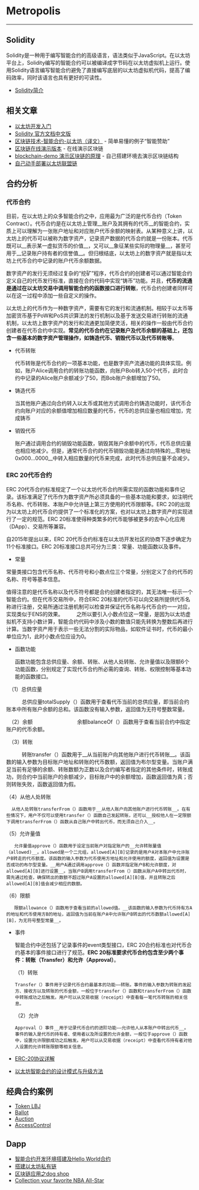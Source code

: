 # Metropolis


-----------------------

## Solidity

Solidity是一种用于编写智能合约的高级语言，语法类似于JavaScript。在以太坊平台上，Solidity编写的智能合约可以被编译成字节码在以太坊虚拟机上运行。使用Solidity语言编写智能合约避免了直接编写底层的以太坊虚拟机代码，提高了编码效率，同时该语言也具有更好的可读性。

* [Solidity简介](https://github.com/xianfeng92/Love-Ethereum/blob/master/notes/Solidity.md)


## 相关文章

* [以太坊开发入门](http://me.tryblockchain.org/getting-up-to-speed-on-ethereum.html)
* [Solidity 官方文档中文版](http://wiki.jikexueyuan.com/project/solidity-zh/)
* [区块链技术-智能合约-以太坊（译文）](http://ethfans.org/posts/block-chain-technology-smart-contracts-and-ethereum) - 简单易懂的例子“智能赞助”
* [区块链在线演示版本](https://blockchaindemo.io/) - 在线演示区块链
* [blockchain-demo 演示区块链的原理](https://github.com/xianfeng92/blockchain-demo) - 自己搭建环境去演示区块链结构
* [自己动手部署以太坊联盟链](https://github.com/xianfeng92/Love-Ethereum/blob/master/notes/%E8%87%AA%E5%B7%B1%E5%8A%A8%E6%89%8B%E9%83%A8%E7%BD%B2%E4%BB%A5%E5%A4%AA%E5%9D%8A%E8%81%94%E7%9B%9F%E9%93%BE.md)


## 合约分析

### 代币合约

目前，在以太坊上的众多智能合约之中，应用最为广泛的是代币合约（Token Contract）。代币合约是在以太坊上管理__账户及其拥有的代币__的智能合约，实质上可以理解为一张账户地址和对应账户代币余额的映射表。从某种意义上讲，以太坊上的代币可以被称为数字资产，记录资产数据的代币合约就是一份账本。代币既可以__表示某一虚拟货币的价值__，又可以__象征某些实际的物理量__，甚至可用于__记录账户持有者的信誉值__。但归根结底，以太坊上的数字资产就是指以太坊上代币合约中记录的账户代币余额数据。

数字资产的发行无须经过复杂的“挖矿”程序，代币合约的创建者可以通过智能合约定义自己的代币发行标准，直接在合约代码中实现“铸币”功能。并且，__代币的流通是通过在以太坊交易中调用智能合约的函数接口进行转账__，代币合约创建者同样可以在这一过程中添加一些自定义的操作。

以太坊上的代币作为一种数字资产，需要有它的发行和流通机制。相较于以太币等加密货币基于PoW和PoS共识算法的发行机制以及基于发送交易进行转账的流通机制，以太坊上数字资产的发行和流通更加简便灵活，相关的操作一般由代币合约创建者在代币合约中实现。__常见的代币合约在记录账户及代币余额的基础上，还包含一些基本的数字资产管理操作，如铸造代币、销毁代币以及代币转账等__。


* 代币转账

  代币转账是代币合约的一项基本功能，也是数字资产流通功能的具体实现。例如，账户Alice调用合约的转账功能函数，向账户Bob转入50个代币，此时合约中记录的Alice账户余额减少了50，而Bob账户余额增加了50。

* 铸造代币

  当其他账户通过向合约转入以太币或其他方式调用合约铸造功能时，该代币合约向账户对应的余额值增加相应数量的代币，代币的总供应量也相应增加，完成铸币

* 销毁代币

  账户通过调用合约的销毁功能函数，销毁其账户余额中的代币，代币总供应量也相应地减少。但是，通常代币合约的代币销毁功能是通过向特殊的__零地址0x000...0000__中转入相应数量的代币来完成，此时代币总供应量不会减少。


### ERC 20代币合约

ERC 20代币合约标准规定了一个以太坊代币合约所需实现的函数功能和事件记录。该标准满足了代币作为数字资产所必须具备的一些基本功能和要求，如注明代币名称、代币转账、本账户中允许链上第三方使用的代币限额等。ERC 20的出现为以太坊上的代币合约提供了一个标准化的方案，也对以太坊上数字资产的实现进行了一定的规范。ERC 20标准使得种类繁多的代币能够被更多的去中心化应用（DApp）、交易所等兼容。

自2015年提出以来，ERC 20代币合约标准在以太坊开发社区的协商下逐步确定为11个标准接口。ERC 20标准接口总共可分为三类：常量、功能函数以及事件。


* 常量

 常量类接口包含代币名称、代币符号和小数点位三个常量，分别定义了合约代币的名称、符号等基本信息。

 值得注意的是代币名称以及代币符号都是合约创建者指定的，其无法唯一标示一个智能合约。但在代币交易所中，符合ERC 20标准的代币可以向交易所提供代币名称进行注册，交易所通过注册机制可以检查并保证代币名称与代币合约一一对应，实现类似于ENS的效果。
　
　之所以要引入小数点位这一常量，是因为以太坊虚拟机不支持小数计算，智能合约代码中涉及小数的数值只能先转换为整数后再进行计算。当数字资产用于表示一些无法分割的实际物品，如软件证书时，代币的最小单位应为1，此时小数点位应设为0。


* 函数功能

  函数功能包含总供应量、余额、转账、从他人处转账、允许量值以及限额6个功能函数，分别规定了实现代币合约所必需的查询、转账、权限控制等基本功能的函数接口。

　（1）总供应量

　　　总供应量totalSupply（）函数用于查看代币当前的总供应量，即当前合约账本中所有账户余额的总和。该函数没有输入参数，返回值为无符号整数常量。


　（2）余额
　　　　　
　　　余额balanceOf（）函数用于查看当前合约中指定账户的代币余额。

　（3）转账

　　　转账transfer（）函数用于__从当前账户向其他账户进行代币转账__。该函数的输入参数为目标账户地址和转账的代币数额，返回值为布尔型变量。当账户满足当前有足够的余额、转账数额为正数以及合约编写者指定的其他条件时，转账成功，则合约中当前账户的余额减少，目标账户中的余额增加，函数返回值为真；否则转账失败，函数返回值为假。

  （4）从他人处转账

      从他人处转账transferFrom（）函数用于__从他人账户向其他账户进行代币转账__。在有些情况下，用户不仅可以使用transfer（）函数自己发起转账，还可以__授权他人在一定限额下调用transferFrom（）函数从自己账户中转出代币，而无须自己介入__。


  （5）允许量值

       允许量值approve（）函数用于设定当前账户对指定账户的__允许转账量值（allowed)__。allowed是一个二元组，allowed[A][B]记录的是用户A对本账户中允许账户B转走的代币额度。该函数的输入参数为代币使用方地址和允许使用的额度，返回值为设置是否成功的布尔型变量。__用户A通过调用approve（）函数并指定账户B和允许额度，对allowed[A][B]进行设置__。当账户B调用transferFrom（）函数从账户A中转出代币时，需先通过检查，确保转出的数额不超过账户A设置的allowed[A][B]值，并且转账之后allowed[A][B]值会减少相应的数额。


   （6）限额

       限额allowance（）函数用于查看当前的allowed值。__该函数的输入参数为代币持有方A的地址和代币使用方B的地址，返回值为当前在账户A中允许账户B转出的代币数额allowed[A][B]，为无符号整型常量__。


* 事件

  智能合约中还包括了记录事件的event类型接口，ERC 20合约标准也对代币合约基本的事件接口进行了规范。__ERC 20标准要求代币合约包含至少两个事件：转账（Transfer）和允许（Approval）__。 

    （1）转账

      Transfer（）事件用于记录代币合约最基本的功能——转账。事件的输入参数为转账的发起方、接收方以及转账的代币金额，一般位于transfer（）函数和transferFrom（）函数中转账成功之后触发。用户可以从交易收据（receipt）中查看每一笔代币转账的相关信息。

    （2）允许

      Approval（）事件__用于记录代币合约的进阶功能——允许他人从本账户中转出代币__。事件的输入是代币的持有者、使用者以及所设置的允许金额，一般位于approve（）函数中，设置允许限额成功之后触发。用户可以从交易收据（receipt）中查看代币持有者对他人设置的允许转账限额等相关信息。
   

* [ERC-20协议详解](https://github.com/xianfeng92/Love-Ethereum/blob/master/notes/ERC-20%E5%8D%8F%E8%AE%AE%E8%AF%A6%E8%A7%A3.md)


* [以太坊智能合约的设计模式与升级方法](https://github.com/FISCO-BCOS/Wiki/tree/master/%E6%B5%85%E8%B0%88%E4%BB%A5%E5%A4%AA%E5%9D%8A%E6%99%BA%E8%83%BD%E5%90%88%E7%BA%A6%E7%9A%84%E8%AE%BE%E8%AE%A1%E6%A8%A1%E5%BC%8F%E4%B8%8E%E5%8D%87%E7%BA%A7%E6%96%B9%E6%B3%95%EF%BB%BF)

## 经典合约案例


* [Token LBJ](https://github.com/xianfeng92/Love-Ethereum/tree/master/testSmartContract/LBJ)
* [Ballot](https://github.com/xianfeng92/Love-Ethereum/tree/master/testSmartContract/Ballot)
* [Auction](https://github.com/xianfeng92/Love-Ethereum/tree/master/testSmartContract/Auction)
* [AccessControl](https://github.com/xianfeng92/Love-Ethereum/tree/master/testSmartContract/AccessControl)


## Dapp

* [智能合约开发环境搭建及Hello World合约](https://bihu.com/article/565996)
* [搭建以太坊私有链](https://bihu.com/article/567206)
* [区块链应用之dog shop](https://github.com/xianfeng92/dog-shop)
* [Collection your favorite NBA All-Star](https://github.com/xianfeng92/NBASTAR)



